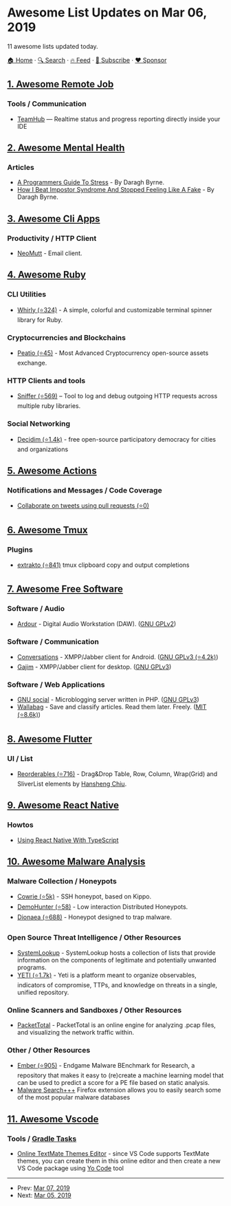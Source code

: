 # Awesome List Updates on Mar 06, 2019

11 awesome lists updated today.

[🏠 Home](/README.md) · [🔍 Search](https://www.trackawesomelist.com/search/) · [🔥 Feed](https://www.trackawesomelist.com/rss.xml) · [📮 Subscribe](https://trackawesomelist.us17.list-manage.com/subscribe?u=d2f0117aa829c83a63ec63c2f&id=36a103854c) · [❤️  Sponsor](https://github.com/sponsors/theowenyoung)



## [1. Awesome Remote Job](/content/lukasz-madon/awesome-remote-job/README.md)

### Tools / Communication

*   [TeamHub](https://teamhub.app/) — Realtime status and progress reporting directly inside your IDE

## [2. Awesome Mental Health](/content/dreamingechoes/awesome-mental-health/README.md)

### Articles

*   [A Programmers Guide To Stress](http://codingmindfully.com/a-programmers-guide-to-stress/) - By Daragh Byrne.
*   [How I Beat Impostor Syndrome And Stopped Feeling Like A Fake](http://codingmindfully.com/how-i-beat-impostor-syndrome/) - By Daragh Byrne.

## [3. Awesome Cli Apps](/content/agarrharr/awesome-cli-apps/README.md)

### Productivity / HTTP Client

*   [NeoMutt](https://neomutt.org) - Email client.

## [4. Awesome Ruby](/content/markets/awesome-ruby/README.md)

### CLI Utilities

*   [Whirly (⭐324)](https://github.com/janlelis/whirly) - A simple, colorful and customizable terminal spinner library for Ruby.

### Cryptocurrencies and Blockchains

*   [Peatio (⭐45)](https://github.com/rubykube/peatio) - Most Advanced Cryptocurrency open-source assets exchange.

### HTTP Clients and tools

*   [Sniffer (⭐569)](https://github.com/aderyabin/sniffer) – Tool to log and debug outgoing HTTP requests across multiple ruby libraries.

### Social Networking

*   [Decidim (⭐1.4k)](https://github.com/decidim/decidim) - free open-source participatory democracy for cities and organizations

## [5. Awesome Actions](/content/sdras/awesome-actions/README.md)

### Notifications and Messages / Code Coverage

*   [Collaborate on tweets using pull requests (⭐0)](https://github.com/gr2m/twitter-together)

## [6. Awesome Tmux](/content/rothgar/awesome-tmux/README.md)

### Plugins

*   [extrakto (⭐841)](https://github.com/laktak/extrakto) tmux clipboard copy and output completions

## [7. Awesome Free Software](/content/johnjago/awesome-free-software/README.md)

### Software / Audio

*   [Ardour](https://ardour.org/) - Digital Audio Workstation (DAW). ([GNU GPLv2](https://ardour.org/copying.html))

### Software / Communication

*   [Conversations](https://conversations.im/) - XMPP/Jabber client for Android. ([GNU GPLv3 (⭐4.2k)](https://github.com/siacs/Conversations/blob/master/LICENSE))
*   [Gajim](https://gajim.org/) - XMPP/Jabber client for desktop. ([GNU GPLv3](https://dev.gajim.org/gajim/gajim/blob/master/COPYING))

### Software / Web Applications

*   [GNU social](https://gnu.io/social/) -  Microblogging server written in PHP. ([GNU GPLv3](https://git.gnu.io/gnu/gnu-social/blob/master/COPYING))
*   [Wallabag](https://wallabag.org/en) - Save and classify articles. Read them later. Freely. ([MIT (⭐8.6k)](https://github.com/wallabag/wallabag/blob/master/COPYING.md))

## [8. Awesome Flutter](/content/Solido/awesome-flutter/README.md)

### UI / List

*   [Reorderables (⭐716)](https://github.com/hanshengchiu/reorderables) <!--stargazers:hanshengchiu/reorderables--> - Drag\&Drop Table, Row, Column, Wrap(Grid) and SliverList elements by [Hansheng Chiu](https://github.com/hanshengchiu).

## [9. Awesome React Native](/content/jondot/awesome-react-native/README.md)

### Howtos

*   [Using React Native With TypeScript](https://medium.com/@jan.hesters/using-typescript-with-react-native-946aa4b4ae6f)

## [10. Awesome Malware Analysis](/content/rshipp/awesome-malware-analysis/README.md)

### Malware Collection / Honeypots

*   [Cowrie (⭐5k)](https://github.com/micheloosterhof/cowrie) - SSH honeypot, based
    on Kippo.
*   [DemoHunter (⭐58)](https://github.com/RevengeComing/DemonHunter) - Low interaction Distributed Honeypots.
*   [Dionaea (⭐688)](https://github.com/DinoTools/dionaea) - Honeypot designed to trap malware.

### Open Source Threat Intelligence / Other Resources

*   [SystemLookup](https://www.systemlookup.com/) - SystemLookup hosts a collection of lists that provide information on
    the components of legitimate and potentially unwanted programs.
*   [YETI (⭐1.7k)](https://github.com/yeti-platform/yeti) - Yeti is a platform meant to organize observables, indicators of compromise, TTPs, and knowledge on threats in a single, unified repository.

### Online Scanners and Sandboxes / Other Resources

*   [PacketTotal](https://packettotal.com/) - PacketTotal is an online engine for analyzing .pcap files, and visualizing the network traffic within.

### Other / Other Resources

*   [Ember (⭐905)](https://github.com/endgameinc/ember) - Endgame Malware BEnchmark for Research,
    a repository that makes it easy to (re)create a machine learning model that can be used
    to predict a score for a PE file based on static analysis.
*   [Malware Search+++](https://addons.mozilla.org/fr/firefox/addon/malware-search-plusplusplus/) Firefox extension allows
    you to easily search some of the most popular malware databases

## [11. Awesome Vscode](/content/viatsko/awesome-vscode/README.md)

### Tools / [Gradle Tasks](https://marketplace.visualstudio.com/items?itemName=richardwillis.vscode-gradle)

*   [Online TextMate Themes Editor](https://tmtheme-editor.herokuapp.com/) - since VS Code supports TextMate themes, you can create them in this online editor and then create a new VS Code package using [Yo Code](https://code.visualstudio.com/docs/extensions/yocode) tool

---

- Prev: [Mar 07, 2019](/content/2019/03/07/README.md)
- Next: [Mar 05, 2019](/content/2019/03/05/README.md)